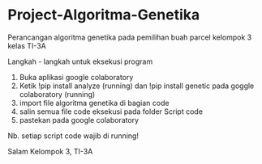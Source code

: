 # Project-Algoritma-Genetika
Perancangan algoritma genetika pada pemilihan buah parcel kelompok 3 kelas TI-3A

Langkah - langkah untuk eksekusi program
1. Buka aplikasi google colaboratory
2. Ketik !pip install analyze (running)
   dan !pip install genetic pada goggle colaboratory (running)
3. import file algoritma genetika di bagian code
4. salin semua file code eksekusi pada folder Script code
5. pastekan pada google colaboratory

Nb. setiap script code wajib di running!

Salam Kelompok 3, TI-3A
